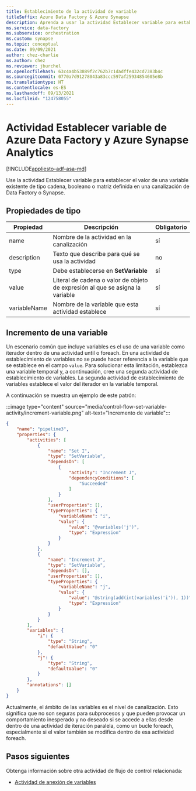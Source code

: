 ```yaml
---
title: Establecimiento de la actividad de variable
titleSuffix: Azure Data Factory & Azure Synapse
description: Aprenda a usar la actividad Establecer variable para establecer el valor de una variable existente definida en una canalización de Azure Data Factory o Azure Synapse Analytics.
ms.service: data-factory
ms.subservice: orchestration
ms.custom: synapse
ms.topic: conceptual
ms.date: 09/09/2021
author: chez-charlie
ms.author: chez
ms.reviewer: jburchel
ms.openlocfilehash: 63c4a4b53889f2c762b7c1dadffe432cd7383b4c
ms.sourcegitcommit: 0770a7d91278043a83ccc597af25934854605e8b
ms.translationtype: HT
ms.contentlocale: es-ES
ms.lasthandoff: 09/13/2021
ms.locfileid: "124758055"
---
```

# <a name="set-variable-activity-in-azure-data-factory-and-azure-synapse-analytics"></a>Actividad Establecer variable de Azure Data Factory y Azure Synapse Analytics
[!INCLUDE[appliesto-adf-asa-md](includes/appliesto-adf-asa-md.md)]

Use la actividad Establecer variable para establecer el valor de una variable existente de tipo cadena, booleano o matriz definida en una canalización de Data Factory o Synapse.

## <a name="type-properties"></a>Propiedades de tipo

Propiedad | Descripción | Obligatorio
-------- | ----------- | --------
name | Nombre de la actividad en la canalización | sí
description | Texto que describe para qué se usa la actividad | no
type | Debe establecerse en **SetVariable** | sí
value | Literal de cadena o valor de objeto de expresión al que se asigna la variable | sí
variableName | Nombre de la variable que esta actividad establece | sí

## <a name="incrementing-a-variable"></a>Incremento de una variable

Un escenario común que incluye variables es el uso de una variable como iterador dentro de una actividad until o foreach. En una actividad de establecimiento de variables no se puede hacer referencia a la variable que se establece en el campo `value`. Para solucionar esta limitación, establezca una variable temporal y, a continuación, cree una segunda actividad de establecimiento de variables. La segunda actividad de establecimiento de variables establece el valor del iterador en la variable temporal. 

A continuación se muestra un ejemplo de este patrón:

:::image type="content" source="media/control-flow-set-variable-activity/increment-variable.png" alt-text="Incremento de variable":::

``` json
{
    "name": "pipeline3",
    "properties": {
        "activities": [
            {
                "name": "Set I",
                "type": "SetVariable",
                "dependsOn": [
                    {
                        "activity": "Increment J",
                        "dependencyConditions": [
                            "Succeeded"
                        ]
                    }
                ],
                "userProperties": [],
                "typeProperties": {
                    "variableName": "i",
                    "value": {
                        "value": "@variables('j')",
                        "type": "Expression"
                    }
                }
            },
            {
                "name": "Increment J",
                "type": "SetVariable",
                "dependsOn": [],
                "userProperties": [],
                "typeProperties": {
                    "variableName": "j",
                    "value": {
                        "value": "@string(add(int(variables('i')), 1))",
                        "type": "Expression"
                    }
                }
            }
        ],
        "variables": {
            "i": {
                "type": "String",
                "defaultValue": "0"
            },
            "j": {
                "type": "String",
                "defaultValue": "0"
            }
        },
        "annotations": []
    }
}
```

Actualmente, el ámbito de las variables es el nivel de canalización. Esto significa que no son seguras para subprocesos y que pueden provocar un comportamiento inesperado y no deseado si se accede a ellas desde dentro de una actividad de iteración paralela, como un bucle foreach, especialmente si el valor también se modifica dentro de esa actividad foreach.

## <a name="next-steps"></a>Pasos siguientes
Obtenga información sobre otra actividad de flujo de control relacionada: 

- [Actividad de anexión de variables](control-flow-append-variable-activity.md)
